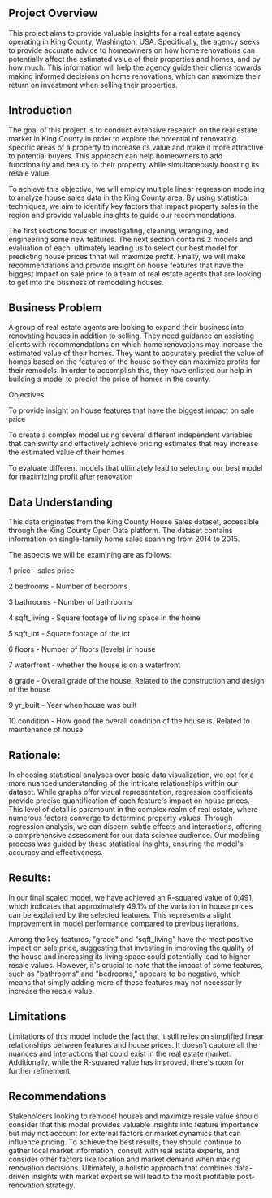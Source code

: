 ## Project Overview

This project aims to provide valuable insights for a real estate agency operating in King County, Washington, USA. Specifically, the agency seeks to provide accurate advice to homeowners on how home renovations can potentially affect the estimated value of their properties and homes, and by how much. This information will help the agency guide their clients towards making informed decisions on home renovations, which can maximize their return on investment when selling their properties.

## Introduction

The goal of this project is to conduct extensive research on the real estate market in King County in order to explore the potential of renovating specific areas of a property to increase its value and make it more attractive to potential buyers. This approach can help homeowners to add functionality and beauty to their property while simultaneously boosting its resale value.

To achieve this objective, we will employ multiple linear regression modeling to analyze house sales data in the King County area. By using statistical techniques, we aim to identify key factors that impact property sales in the region and provide valuable insights to guide our recommendations.

The first sections focus on investigating, cleaning, wrangling, and engineering some new features. The next section contains 2 models and evaluation of each, ultimately leading us to select our best model for predicting house prices thhat will maximize profit. Finally, we will make recommendations and provide insight on house features that have the biggest impact on sale price to a team of real estate agents that are looking to get into the business of remodeling houses.

## Business Problem

A group of real estate agents are looking to expand their business into renovating houses in addition to selling. They need guidance on assisting clients with recommendations on which home renovations may increase the estimated value of their homes. They want to accurately predict the value of homes based on the features of the house so they can maximize profits for their remodels. In order to accomplish this, they have enlisted our help in building a model to predict the price of homes in the county.

Objectives:

To provide insight on house features that have the biggest impact on sale price

To create a complex model using several different independent variables that can swifty and effectively achieve pricing estimates that may increase the estimated value of their homes

To evaluate different models that ultimately lead to selecting our best model for maximizing profit after renovation

## Data Understanding

This data originates from the King County House Sales dataset, accessible through the King County Open Data platform. The dataset contains information on single-family home sales spanning from 2014 to 2015.

 The aspects we will be examining are as follows:
 
1 price - sales price

2 bedrooms - Number of bedrooms

3 bathrooms - Number of bathrooms

4 sqft_living - Square footage of living space in the home

5 sqft_lot - Square footage of the lot

6 floors - Number of floors (levels) in house

7 waterfront - whether the house is on a waterfront

8 grade - Overall grade of the house. Related to the construction and design of the house

9 yr_built - Year when house was built

10 condition - How good the overall condition of the house is. Related to maintenance of house


## Rationale:

In choosing statistical analyses over basic data visualization, we opt for a more nuanced understanding of the intricate relationships within our dataset.
While graphs offer visual representation, regression coefficients provide precise quantification of each feature's impact on house prices. This level of detail is paramount in the complex realm of real estate, where numerous factors converge to determine property values. Through regression analysis, we can discern subtle effects and interactions, offering a comprehensive assessment for our data science audience. Our modeling process was guided by these statistical insights, ensuring the model's accuracy and effectiveness.        

## Results:

In our final scaled model, we have achieved an R-squared value of 0.491, which indicates that approximately 49.1% of the variation in house prices can be explained by the selected features. This represents a slight improvement in model performance compared to previous iterations.

Among the key features, "grade" and "sqft_living" have the most positive impact on sale price, suggesting that investing in improving the quality of the house and increasing its living space could potentially lead to higher resale values. However, it's crucial to note that the impact of some features, such as "bathrooms" and "bedrooms," appears to be negative, which means that simply adding more of these features may not necessarily increase the resale value.

## Limitations

Limitations of this model include the fact that it still relies on simplified linear relationships between features and house prices. It doesn't capture all the nuances and interactions that could exist in the real estate market. Additionally, while the R-squared value has improved, there's room for further refinement.

## Recommendations

Stakeholders looking to remodel houses and maximize resale value should consider that this model provides valuable insights into feature importance but may not account for external factors or market dynamics that can influence pricing. To achieve the best results, they should continue to gather local market information, consult with real estate experts, and consider other factors like location and market demand when making renovation decisions. Ultimately, a holistic approach that combines data-driven insights with market expertise will lead to the most profitable post-renovation strategy.
